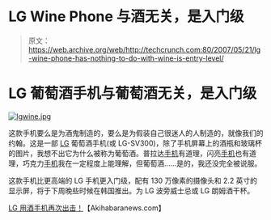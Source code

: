 # LG Wine Phone 与酒无关，是入门级

> 原文：<https://web.archive.org/web/http://techcrunch.com:80/2007/05/21/lg-wine-phone-has-nothing-to-do-with-wine-is-entry-level/>

# LG 葡萄酒手机与葡萄酒无关，是入门级

[![lgwine.jpg](img/8b68762468efe3a9cdb6f48906907f3e.png)](https://web.archive.org/web/20201029051636/https://beta.techcrunch.com/wp-content/uploads/2007/05/lgwine.jpg "lgwine.jpg")

这款手机要么是为酒鬼制造的，要么是为假装自己很迷人的人制造的，就像我们的约翰。这是一部 [LG](https://web.archive.org/web/20201029051636/https://crunchbase.com/organization/lg) 葡萄酒手机(或 LG-SV300)，除了手机屏幕上的酒瓶和玻璃杯的图片，我想不出它为什么被称为葡萄酒。普拉达[手机](https://web.archive.org/web/20201029051636/http://crunchgear.com/2007/04/18/koreas-lg-prada-has-dmb-tv-europes-doesnt/)有道理，闪亮[手机](https://web.archive.org/web/20201029051636/http://crunchgear.com/2007/05/03/lg-shine-gets-3g-hsdpa-now-does-video-calls-still-not-here/)也有道理，巧克力[手机](https://web.archive.org/web/20201029051636/http://crunchgear.com/2006/11/16/lg-vx8600-chocolate-flips-onto-verizon/)我在一定程度上能理解，但葡萄酒……是的，我还没完全被说服。

这款手机比更高端的 LG 手机更入门级，配有 130 万像素的摄像头和 2.2 英寸的显示屏，将于下周晚些时候在韩国推出。为 LG 波旁威士忌或 LG 朗姆酒干杯。

[LG 用酒手机再次出击！](https://web.archive.org/web/20201029051636/http://www.akihabaranews.com/en/news-13892-LG+strikes+again+with+the+Wine+Phone+%21.html)【Akihabaranews.com】